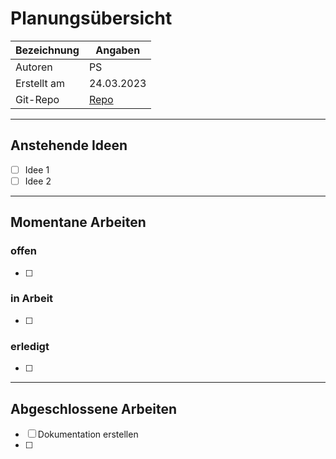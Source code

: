 # Planungsübersicht
| Bezeichnung | Angaben |
| - | - |
| Autoren | PS |
| Erstellt am | 24.03.2023 |
| Git-Repo | [Repo](https://github.com/bambuk-sh/project_versicherungsrechner) |

---

## Anstehende Ideen
- [ ] Idee 1
- [ ] Idee 2

---

## Momentane Arbeiten

### offen
- [ ] 

### in Arbeit
- [ ] 

### erledigt
- [ ] 

---

## Abgeschlossene Arbeiten
- [ ] Dokumentation erstellen
- [ ] 